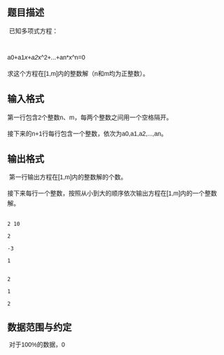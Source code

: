 ## 题目描述

<p> <span style="font-family: Helvetica, 'Microsoft Yahei', verdana; font-size: 14px; line-height: 23px;">已知多项式方程：</span></p>
<div style="font-family: Helvetica, 'Microsoft Yahei', verdana; font-size: 14px; line-height: 23px;">
 <span class="Apple-tab-span" style="white-space: pre;"> </span>a0+a1*x+a2*x^2+...+an*x^n=0
</div>
<div style="font-family: Helvetica, 'Microsoft Yahei', verdana; font-size: 14px; line-height: 23px;">
 求这个方程在[1,m]内的整数解（n和m均为正整数）。
</div>
<div style="font-family: Helvetica, 'Microsoft Yahei', verdana; font-size: 14px; line-height: 23px;"></div>

## 输入格式

<div>
 <span style="font-family: Helvetica, 'Microsoft Yahei', verdana; font-size: 14px; line-height: 23px;">第一行包含2个整数n、m，每两个整数之间用一个空格隔开。</span>
</div>
<div>
 <div style="font-family: Helvetica, 'Microsoft Yahei', verdana; font-size: 14px; line-height: 23px;">
  接下来的n+1行每行包含一个整数，依次为a0,a1,a2,...,an。
 </div>
</div>

## 输出格式

<p> <span style="font-family: Helvetica, 'Microsoft Yahei', verdana; font-size: 14px; line-height: 23px;">第一行输出方程在[1,m]内的整数解的个数。</span></p>
<div style="font-family: Helvetica, 'Microsoft Yahei', verdana; font-size: 14px; line-height: 23px;">
 接下来每行一个整数，按照从小到大的顺序依次输出方程在[1,m]内的一个整数解。
</div>
<div style="font-family: Helvetica, 'Microsoft Yahei', verdana; font-size: 14px; line-height: 23px;"></div>

```input1
2 10
2
-3
1
```
```output1
2
1
2
```
## 数据范围与约定

<p> <span style="font-family: Helvetica, 'Microsoft Yahei', verdana; font-size: 14px; line-height: 15.333333015441895px;">对于100%的数据，0<n≤100，|ai|≤1010000，an≠0，m≤1000000。</span></p>


